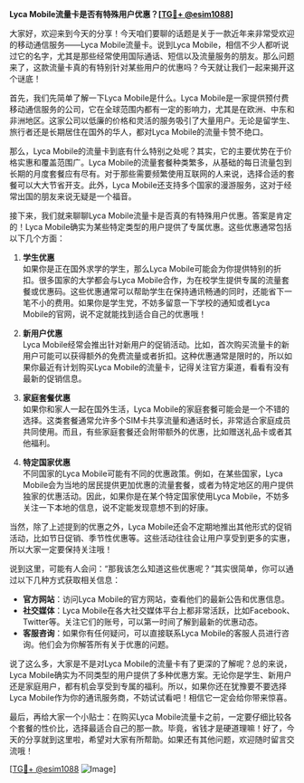 **Lyca Mobile流量卡是否有特殊用户优惠？[[TG💪+ @esim1088](https://t.me/s/esim1088)]**

大家好，欢迎来到今天的分享！今天咱们要聊的话题是关于一款近年来非常受欢迎的移动通信服务——Lyca Mobile流量卡。说到Lyca Mobile，相信不少人都听说过它的名字，尤其是那些经常使用国际通话、短信以及流量服务的朋友。那么问题来了，这款流量卡真的有特别针对某些用户的优惠吗？今天就让我们一起来揭开这个谜底！

首先，我们先简单了解一下Lyca Mobile是什么。Lyca Mobile是一家提供预付费移动通信服务的公司，它在全球范围内都有一定的影响力，尤其是在欧洲、中东和非洲地区。这家公司以低廉的价格和灵活的服务吸引了大量用户。无论是留学生、旅行者还是长期居住在国外的华人，都对Lyca Mobile的流量卡赞不绝口。

那么，Lyca Mobile的流量卡到底有什么特别之处呢？其实，它的主要优势在于价格实惠和覆盖范围广。Lyca Mobile的流量套餐种类繁多，从基础的每日流量包到长期的月度套餐应有尽有。对于那些需要频繁使用互联网的人来说，选择合适的套餐可以大大节省开支。此外，Lyca Mobile还支持多个国家的漫游服务，这对于经常出国的朋友来说无疑是一个福音。

接下来，我们就来聊聊Lyca Mobile流量卡是否真的有特殊用户优惠。答案是肯定的！Lyca Mobile确实为某些特定类型的用户提供了专属优惠。这些优惠通常包括以下几个方面：

1. **学生优惠**  
   如果你是正在国外求学的学生，那么Lyca Mobile可能会为你提供特别的折扣。很多国家的大学都会与Lyca Mobile合作，为在校学生提供专属的流量套餐或优惠码。这些优惠通常可以帮助学生在保持通讯畅通的同时，还能省下一笔不小的费用。如果你是学生党，不妨多留意一下学校的通知或者Lyca Mobile的官网，说不定就能找到适合自己的优惠哦！

2. **新用户优惠**  
   Lyca Mobile经常会推出针对新用户的促销活动。比如，首次购买流量卡的新用户可能可以获得额外的免费流量或者折扣。这种优惠通常是限时的，所以如果你最近有计划购买Lyca Mobile的流量卡，记得关注官方渠道，看看有没有最新的促销信息。

3. **家庭套餐优惠**  
   如果你和家人一起在国外生活，Lyca Mobile的家庭套餐可能会是一个不错的选择。这类套餐通常允许多个SIM卡共享流量和通话时长，非常适合家庭成员共同使用。而且，有些家庭套餐还会附带额外的优惠，比如赠送礼品卡或者其他福利。

4. **特定国家优惠**  
   不同国家的Lyca Mobile可能有不同的优惠政策。例如，在某些国家，Lyca Mobile会为当地的居民提供更加优惠的流量套餐，或者为特定地区的用户提供独家的优惠活动。因此，如果你是在某个特定国家使用Lyca Mobile，不妨多关注一下本地的信息，说不定能发现意想不到的好康。

当然，除了上述提到的优惠之外，Lyca Mobile还会不定期地推出其他形式的促销活动，比如节日促销、季节性优惠等。这些活动往往会让用户享受到更多的实惠，所以大家一定要保持关注哦！

说到这里，可能有人会问：“那我该怎么知道这些优惠呢？”其实很简单，你可以通过以下几种方式获取相关信息：

- **官方网站**：访问Lyca Mobile的官方网站，查看他们的最新公告和优惠信息。
- **社交媒体**：Lyca Mobile在各大社交媒体平台上都非常活跃，比如Facebook、Twitter等。关注它们的账号，可以第一时间了解到最新的优惠动态。
- **客服咨询**：如果你有任何疑问，可以直接联系Lyca Mobile的客服人员进行咨询。他们会为你解答所有关于优惠的问题。

说了这么多，大家是不是对Lyca Mobile的流量卡有了更深的了解呢？总的来说，Lyca Mobile确实为不同类型的用户提供了多种优惠方案。无论你是学生、新用户还是家庭用户，都有机会享受到专属的福利。所以，如果你还在犹豫要不要选择Lyca Mobile作为你的通讯服务商，不妨试试看吧！相信它一定会给你带来惊喜。

最后，再给大家一个小贴士：在购买Lyca Mobile流量卡之前，一定要仔细比较各个套餐的性价比，选择最适合自己的那一款。毕竟，省钱才是硬道理嘛！好了，今天的分享就到这里啦，希望对大家有所帮助。如果还有其他问题，欢迎随时留言交流哦！

[[TG💪+ @esim1088](https://t.me/s/esim1088) ![Image](https://i.postimg.cc/4NQfJmqS/Snipaste-2025-05-13-00-14-12.png)]